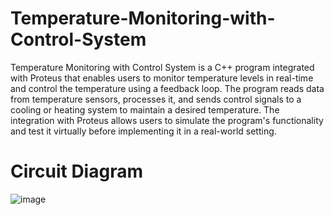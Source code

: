 # Temperature-Monitoring-with-Control-System
Temperature Monitoring with Control System is a C++ program integrated with Proteus that enables users to monitor temperature levels in real-time and control the temperature using a feedback loop. The program reads data from temperature sensors, processes it, and sends control signals to a cooling or heating system to maintain a desired temperature. The integration with Proteus allows users to simulate the program's functionality and test it virtually before implementing it in a real-world setting.
# Circuit Diagram
![image](https://user-images.githubusercontent.com/80136683/224233503-6c501371-5855-4039-ba23-84e5f7aeb477.png)
